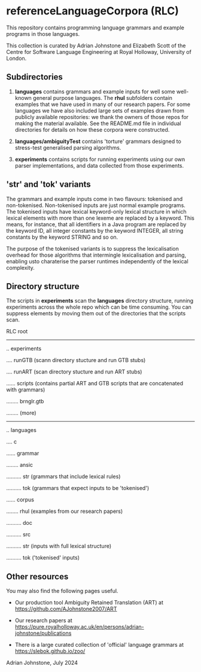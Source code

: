 # referenceLanguageCorpora (RLC)

This repository contains programming language grammars and example programs in those languages.

This collection is curated by Adrian Johnstone and Elizabeth Scott of the Centre for Software Language Engineering at Royal Holloway, University of London.

## Subdirectories

1. **languages** contains grammars and example inputs for well some well-known general purpose languages. The **rhul** subfolders contain examples that we have used in many of our research papers. For some languages we have also included large sets of examples drawn from publicly available repositories: we thank the owners of those repos for making the material available.
See the README.md file in individual directories for details on how these corpora were constructed.

2. **languages/ambiguityTest** contains 'torture' grammars designed to stress-test generalised parsing algorithms.

3. **experiments** contains scripts for running experiments using our own parser implementations, and data collected from those experiments.

## 'str' and 'tok' variants

The grammars and example inputs come in two flavours: tokenised and non-tokenised. Non-tokenised inputs are just normal example programs. The tokenised inputs have lexical keyword-only lexical structure in which lexical elements with more than one lexeme are replaced by a keyword. This means, for instance, that all identifiers in a Java program are replaced by the keyword ID, all integer constants by the keyword INTEGER, all string constants by the keyword STRING and so on.

The purpose of the tokenised variants is to suppress the lexicalisation overhead for those algorithms that intermingle lexicalisation and parsing, enabling usto charaterise the parser runtimes independently of the lexical complexity.

## Directory structure

The scripts in **experiments** scan the **languages** directory structure, running experiments across the whole repo which can be time consuming. You can suppress elements by moving them out of the directories that the scripts scan.

RLC root

---
.. experiments

.... runGTB (scann directory stucture and run GTB stubs)

.... runART  (scan directory stucture and run ART stubs)

...... scripts (contains partial ART and GTB scripts that are concatenated with grammars)

........ brnglr.gtb

........ (more)

---

.. languages

.... c

...... grammar

........ ansic

.......... str (grammars that include lexical rules)

.......... tok (grammars that expect inputs to be 'tokenised')

...... corpus

........ rhul (examples from our research papers)

.......... doc

.......... src

.......... str (inputs with full lexical structure)

.......... tok ('tokenised' inputs)

## Other resources
 
You may also find the following pages useful.

* Our production tool Ambiguity Retained Translation (ART) at https://github.com/AJohnstone2007/ART

* Our research papers at https://pure.royalholloway.ac.uk/en/persons/adrian-johnstone/publications

* There is a large curated collection of 'official' language grammars at https://slebok.github.io/zoo/ 

Adrian Johnstone, July 2024
